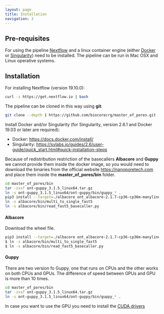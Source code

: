 ```yaml
---
layout: page
title: Installation
navigation: 2
---
```


## Pre-requisites
For using the pipeline [Nextflow](https://www.nextflow.io/) and a linux container engine (either [Docker](https://www.docker.com/) or [Singularity](https://sylabs.io/guides/3.1/user-guide/cli/singularity_apps.html)) need to be installed. 
The pipeline can be run in Mac OSX and Linux operative systems.  

## Installation


For installing Nextflow (version 19.10.0):

```bash
curl -s https://get.nextflow.io | bash
```

The pipeline can be cloned in this way using **git**:

```bash
git clone --depth 1 https://github.com/biocorecrg/master_of_pores.git
```

Install Docker and/or Singularity (for Singularity, version 2.6.1 and Docker 19.03 or later are required):
- Docker: https://docs.docker.com/install/
- Singularity: https://sylabs.io/guides/2.6/user-guide/quick_start.html#quick-installation-steps

Because of redistribution restriction of the basecallers **Albacore** and **Guppy** we cannot provide them inside the docker image, so you would need to download the binaries from the official website https://nanoporetech.com and place them inside the **master_of_pores/bin** folder.

```bash
cd master_of_pores/bin
tar -zvxf ont-guppy_3.1.5_linux64.tar.gz
ln -s ont-guppy_3.1.5_linux64/ont-guppy/bin/guppy_* .
pip3 install --target=./albacore ont_albacore-2.1.7-cp36-cp36m-manylinux1_x86_64.whl
ln -s albacore/bin/multi_to_single_fast5 
ln -s albacore/bin/read_fast5_basecaller.py
```


#### Albacore
Download the wheel file.

```bash
pip3 install --target=./albacore ont_albacore-2.1.7-cp36-cp36m-manylinux1_x86_64.whl
$ ln -s albacore/bin/multi_to_single_fast5 
$ ln -s albacore/bin/read_fast5_basecaller.py
```
#### Guppy
There are two version fo Guppy, one that runs on CPUs and the other works on both CPUs and GPUs. The difference of speed between GPUs and GPU is more than 10 times.

```bash
cd master_of_pores/bin
tar -zvxf ont-guppy_3.1.5_linux64.tar.gz
ln -s ont-guppy_3.1.5_linux64/ont-guppy/bin/guppy_* .
````
In case you want to use the GPU you need to install the [CUDA drivers](
https://docs.nvidia.com/cuda/cuda-installation-guide-linux/index.html) 
